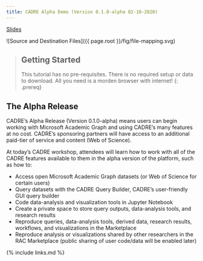 ```yaml
---
title: CADRE Alpha Demo (Version 0.1.0-alpha 02-10-2020)
---
```

[Slides](https://docs.google.com/presentation/d/e/2PACX-1vSgUaJGhKwtuKjg87kae3Gzb4rwUFwCvpc1KlOd8QddeY3pjdM6B1ZdmLjMRFgL1GGZ6zwOolRELB2i/pub?start=false&loop=false&delayms=600000)

![Source and Destination Files]({{ page.root }}/fig/file-mapping.svg)

> ## Getting Started
>
> This tutorial has no pre-requisites. There is no required setup or data to 
> download. All you need is a morden browser with internet!
{: .prereq}

## The Alpha Release

CADRE’s Alpha Release (Version 0.1.0-alpha) means users can begin working with Microsoft Academic Graph and using CADRE’s many features at no cost. CADRE’s sponsoring partners will have access to an additional paid-tier of service and content (Web of Science).

At today’s CADRE workshop, attendees will learn how to work with all of the CADRE features available to them in the alpha version of the platform, such as how to:

- Access open Microsoft Academic Graph datasets (or Web of Science for certain users)
- Query datasets with the CADRE Query Builder, CADRE’s user-friendly GUI query builder
- Code data-analysis and visualization tools in Jupyter Notebook
- Create a private space to store query outputs, data-analysis tools, and research results 
- Reproduce queries, data-analysis tools, derived data, research results, workflows, and visualizations in the Marketplace
- Reproduce analysis or visualizations shared by other researchers in the RAC Marketplace (public sharing of user code/data will be enabled later)

{% include links.md %}
